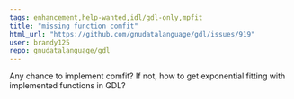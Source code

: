 ```yaml
---
tags: enhancement,help-wanted,idl/gdl-only,mpfit
title: "missing function comfit"
html_url: "https://github.com/gnudatalanguage/gdl/issues/919"
user: brandy125
repo: gnudatalanguage/gdl
---
```


Any chance to implement comfit?
If not, how to get exponential fitting with implemented functions in GDL?
